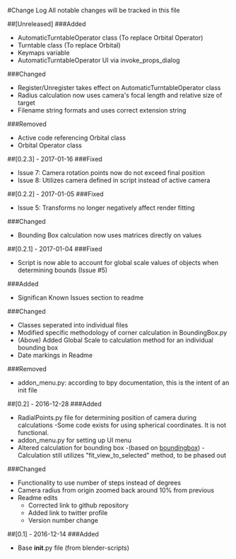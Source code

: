 #Change Log
All notable changes will be tracked in this file

##[Unreleased]
###Added
- AutomaticTurntableOperator class (To replace Orbital Operator)
- Turntable class (To replace Orbital)
- Keymaps variable
- AutomaticTurntableOperator UI via invoke_props_dialog

###Changed
- Register/Unregister takes effect on AutomaticTurntableOperator class
- Radius calculation now uses camera's focal length and relative size of target
- Filename string formats and uses correct extension string

###Removed
- Active code referencing Orbital class
- Orbital Operator class

##[0.2.3] - 2017-01-16
###Fixed
- Issue 7: Camera rotation points now do not exceed final position
- Issue 8: Utilizes camera defined in script instead of active camera

##[0.2.2] - 2017-01-05
###Fixed
- Issue 5: Transforms no longer negatively affect render fitting

###Changed
- Bounding Box calculation now uses matrices directly on values

##[0.2.1] - 2017-01-04 
###Fixed
- Script is now able to account for global scale values of objects when determining bounds (Issue #5)

###Added
- Significan Known Issues section to readme

###Changed
- Classes seperated into individual files
- Modified specific methodology of corner calculation in BoundingBox.py
- (Above) Added Global Scale to calculation method for an individual bounding box
- Date markings in Readme

###Removed
- addon_menu.py: according to bpy documentation, this is the intent of an init file

##[0.2] - 2016-12-28
###Added
- RadialPoints.py file for determining position of camera during calculations
	-Some code exists for using spherical coordinates. It is not functional.
- addon_menu.py for setting up UI menu
- Altered calculation for bounding box 
	-(based on [boundingbox](https://github.com/ibbolia/blender-scripts/))
	-Calculation still utilizes "fit_view_to_selected" method, to be phased out

###Changed
- Functionality to use number of steps instead of degrees
- Camera radius from origin zoomed back around 10% from previous 
- Readme edits
	- Corrected link to github repository
	- Added link to twitter profile
	- Version number change


##[0.1] - 2016-12-14
###Added
- Base __init__.py file (from blender-scripts)